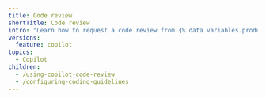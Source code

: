```yaml
---
title: Code review
shortTitle: Code review
intro: "Learn how to request a code review from {% data variables.product.prodname_copilot %}."
versions:
  feature: copilot
topics:
  - Copilot
children:
  - /using-copilot-code-review
  - /configuring-coding-guidelines
---
```

